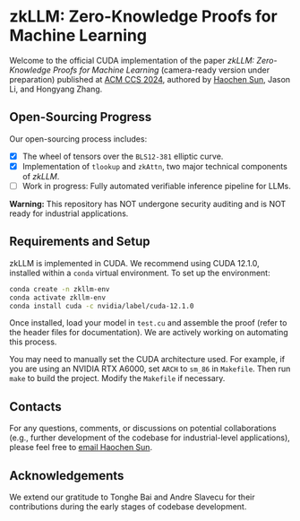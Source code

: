 # zkLLM: Zero-Knowledge Proofs for Machine Learning

Welcome to the official CUDA implementation of the paper *zkLLM: Zero-Knowledge Proofs for Machine Learning* (camera-ready version under preparation) published at [ACM CCS 2024](https://www.sigsac.org/ccs/CCS2024/home.html), authored by [Haochen Sun](https://cs.uwaterloo.ca/~h299sun/), Jason Li, and Hongyang Zhang.

## Open-Sourcing Progress

Our open-sourcing process includes:
- [x] The wheel of tensors over the `BLS12-381` elliptic curve.
- [x] Implementation of `tlookup` and `zkAttn`, two major technical components of *zkLLM*.
- [ ] Work in progress: Fully automated verifiable inference pipeline for LLMs.

**Warning:** This repository has NOT undergone security auditing and is NOT ready for industrial applications.

## Requirements and Setup

zkLLM is implemented in CUDA. We recommend using CUDA 12.1.0, installed within a `conda` virtual environment. To set up the environment:

```bash
conda create -n zkllm-env 
conda activate zkllm-env 
conda install cuda -c nvidia/label/cuda-12.1.0
```

Once installed, load your model in `test.cu` and assemble the proof (refer to the header files for documentation). We are actively working on automating this process.

You may need to manually set the CUDA architecture used. For example, if you are using an NVIDIA RTX A6000, set `ARCH` to `sm_86` in `Makefile`. Then run `make` to build the project. Modify the `Makefile` if necessary.

## Contacts

For any questions, comments, or discussions on potential collaborations (e.g., further development of the codebase for industrial-level applications), please feel free to [email Haochen Sun](mailto:haochen.sun@uwaterloo.ca).

## Acknowledgements

We extend our gratitude to Tonghe Bai and Andre Slavecu for their contributions during the early stages of codebase development.
